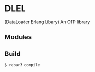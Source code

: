 # DLEL #

(DataLoader Erlang Libary) 
An OTP library


## Modules ##

<table width="100%" border="0" summary="list of modules">


Build
-----

`$ rebar3 compile`
